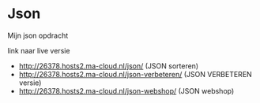 # Json
 Mijn json opdracht

link naar live versie
- http://26378.hosts2.ma-cloud.nl/json/ (JSON sorteren)
- http://26378.hosts2.ma-cloud.nl/json-verbeteren/ (JSON VERBETEREN versie)
- http://26378.hosts2.ma-cloud.nl/json-webshop/ (JSON webshop)

